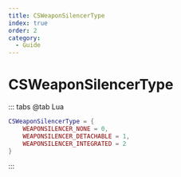 ```yaml
---
title: CSWeaponSilencerType
index: true
order: 2
category:
  - Guide
---
```


# CSWeaponSilencerType
::: tabs
@tab Lua
```lua
CSWeaponSilencerType = {
    WEAPONSILENCER_NONE = 0,
    WEAPONSILENCER_DETACHABLE = 1,
    WEAPONSILENCER_INTEGRATED = 2
}
```
:::